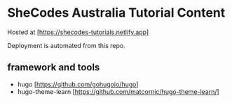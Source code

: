 # SheCodes Australia Tutorial Content

Hosted at [https://shecodes-tutorials.netlify.app]

Deployment is automated from this repo.

## framework and tools

- hugo [https://github.com/gohugoio/hugo]
- hugo-theme-learn [https://github.com/matcornic/hugo-theme-learn/]
